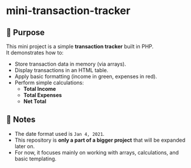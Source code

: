 # mini-transaction-tracker


## 📌 Purpose
This mini project is a simple **transaction tracker** built in PHP.  
It demonstrates how to:  
- Store transaction data in memory (via arrays).  
- Display transactions in an HTML table.  
- Apply basic formatting (income in green, expenses in red).  
- Perform simple calculations:  
  - **Total Income**  
  - **Total Expenses**  
  - **Net Total**
 
 ## 🔎 Notes
- The date format used is `Jan 4, 2021`.  
- This repository is **only a part of a bigger project** that will be expanded later on.  
- For now, it focuses mainly on working with arrays, calculations, and basic templating.  
